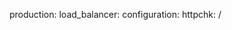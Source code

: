 <!-- post: building-a-manifest-file_aws-load-balancer -->


production:
    load_balancer:
        configuration:
            httpchk: /
